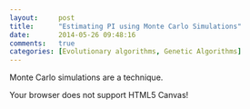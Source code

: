 ```yaml
---
layout:     post
title:      "Estimating PI using Monte Carlo Simulations"
date:       2014-05-26 09:48:16
comments:   true
categories: [Evolutionary algorithms, Genetic Algorithms]
---
```


Monte Carlo simulations are a technique.

<canvas id="pi-mc" height="300px" width="300px">
Your browser does not support HTML5 Canvas!
</canvas>

<script src="/js/mc-pi.js"></script>
